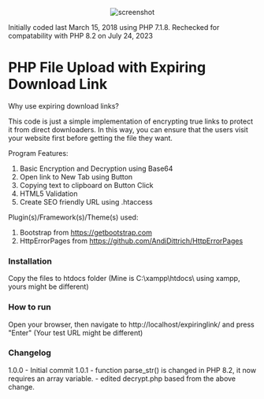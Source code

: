 <p style="text-align: center"><img src="https://github.com/jfpasixm/expiringlink/img/screenshot.png" alt="screenshot"></p>

Initially coded last March 15, 2018 using PHP 7.1.8. Rechecked for compatability with PHP 8.2 on July 24, 2023

# PHP File Upload with Expiring Download Link
Why use expiring download links?

This code is just a simple implementation of encrypting true links to protect it
from direct downloaders. In this way, you can ensure that the users visit your
website first before getting the file they want.

Program Features:
1. Basic Encryption and Decryption using Base64
2. Open link to New Tab using Button
3. Copying text to clipboard on Button Click
4. HTML5 Validation
5. Create SEO friendly URL using .htaccess

Plugin(s)/Framework(s)/Theme(s) used:
1. Bootstrap from https://getbootstrap.com
2. HttpErrorPages from https://github.com/AndiDittrich/HttpErrorPages

### Installation

Copy the files to htdocs folder
(Mine is C:\xampp\htdocs\ using xampp, yours might be different)

### How to run
Open your browser, then navigate to http://localhost/expiringlink/ and press "Enter"
(Your test URL might be different)

### Changelog

1.0.0    - Initial commit
1.0.1    - function parse_str() is changed in PHP 8.2, it now requires an array variable.
         - edited decrypt.php based from the above change.